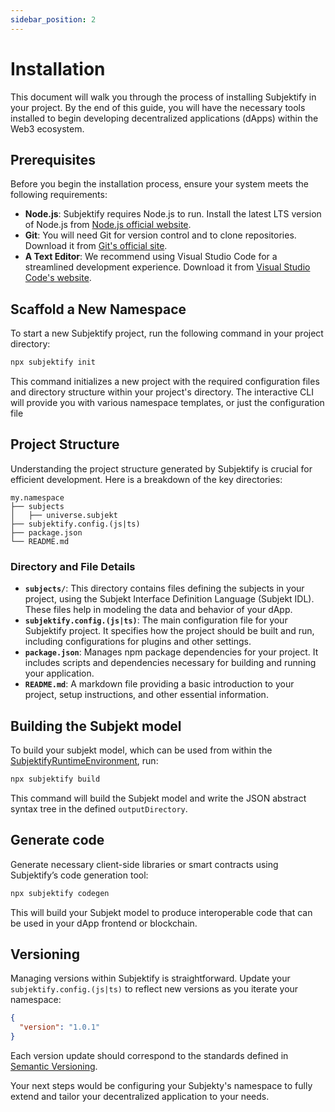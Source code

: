 ```yaml
---
sidebar_position: 2
---
```


# Installation

This document will walk you through the process of installing Subjektify in your project. By the end of this guide, you will have the necessary tools installed to begin developing decentralized applications (dApps) within the Web3 ecosystem.

## Prerequisites

Before you begin the installation process, ensure your system meets the following requirements:

- **Node.js**: Subjektify requires Node.js to run. Install the latest LTS version of Node.js from [Node.js official website](https://nodejs.org/).
- **Git**: You will need Git for version control and to clone repositories. Download it from [Git's official site](https://git-scm.com/downloads).
- **A Text Editor**: We recommend using Visual Studio Code for a streamlined development experience. Download it from [Visual Studio Code's website](https://code.visualstudio.com/).

## Scaffold a New Namespace

To start a new Subjektify project, run the following command in your project directory:

```bash
npx subjektify init
```

This command initializes a new project with the required configuration files and directory structure within your project's directory. The interactive CLI will provide you with various namespace templates, or just the configuration file

## Project Structure

Understanding the project structure generated by Subjektify is crucial for efficient development. Here is a breakdown of the key directories:

```
my.namespace
├── subjects
│   ├── universe.subjekt
├── subjektify.config.(js|ts)
├── package.json
└── README.md
```

### Directory and File Details

- **`subjects/`**: This directory contains files defining the subjects in your project, using the Subjekt Interface Definition Language (Subjekt IDL). These files help in modeling the data and behavior of your dApp.
- **`subjektify.config.(js|ts)`**: The main configuration file for your Subjektify project. It specifies how the project should be built and run, including configurations for plugins and other settings.
- **`package.json`**: Manages npm package dependencies for your project. It includes scripts and dependencies necessary for building and running your application.
- **`README.md`**: A markdown file providing a basic introduction to your project, setup instructions, and other essential information.

## Building the Subjekt model

To build your subjekt model, which can be used from within the [SubjektifyRuntimeEnvironment](/docs/reference/subjektify/runtime), run:

```bash
npx subjektify build
```

This command will build the Subjekt model and write the JSON abstract syntax tree in the defined `outputDirectory`.

## Generate code

Generate necessary client-side libraries or smart contracts using Subjektify’s code generation tool:

```bash
npx subjektify codegen
```

This will build your Subjekt model to produce interoperable code that can be used in your dApp frontend or blockchain.

## Versioning

Managing versions within Subjektify is straightforward. Update your `subjektify.config.(js|ts)` to reflect new versions as you iterate your namespace:

```json
{
  "version": "1.0.1"
}
```

Each version update should correspond to the standards defined in [Semantic Versioning](https://semver.org/).

Your next steps would be configuring your Subjekty's namespace to fully extend and tailor your decentralized application to your needs.
